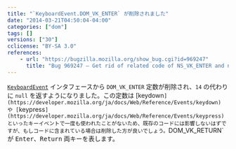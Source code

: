 ```yaml
---
title: "`KeyboardEvent.DOM_VK_ENTER` が削除されました"
date: "2014-03-21T04:50:04-04:00"
categories: ["dom"]
tags: []
versions: ["30"]
cclicense: "BY-SA 3.0"
references:
    - url: "https://bugzilla.mozilla.org/show_bug.cgi?id=969247"
      title: "Bug 969247 – Get rid of related code of NS_VK_ENTER and nsIDOMKeyEvent::DOM_VK_ENTER"
---
```

[`KeyboardEvent`](https://developer.mozilla.org/ja/docs/Web/API/KeyboardEvent) インタフェースから `DOM_VK_ENTER` 定数が削除され、`14` の代わりに `null` を返すようになりました。この定数は [keydown`](https://developer.mozilla.org/ja/docs/Web/Reference/Events/keydown) や [`keypress`](https://developer.mozilla.org/ja/docs/Web/Reference/Events/keypress) といったキーイベントで一度も使われたことがないため、既存のコードには影響しないはずですが、もしコードに含まれている場合は削除した方が良いでしょう。`DOM_VK_RETURN` が <kbd>Enter</kbd>、<kbd>Return</kbd> 両キーを表します。
